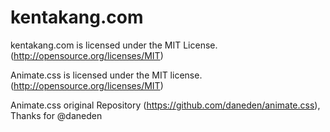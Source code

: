 # kentakang.com
kentakang.com is licensed under the MIT License. (http://opensource.org/licenses/MIT)

Animate.css is licensed under the MIT license. (http://opensource.org/licenses/MIT)

Animate.css original Repository (https://github.com/daneden/animate.css), Thanks for @daneden
